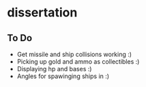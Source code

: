 # dissertation


## To Do
- Get missile and ship collisions working :)
- Picking up gold and ammo as collectibles :) 
- Displaying hp and bases :)
- Angles for spawinging ships in :) 